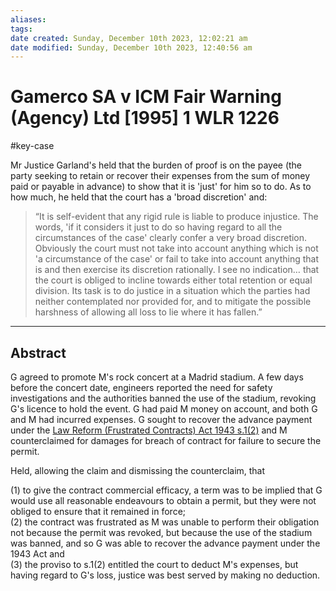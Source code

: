 ```yaml
---
aliases: 
tags: 
date created: Sunday, December 10th 2023, 12:02:21 am
date modified: Sunday, December 10th 2023, 12:40:56 am
---
```


# Gamerco SA v ICM Fair Warning (Agency) Ltd [1995] 1 WLR 1226

#key-case

Mr Justice Garland's held that the burden of proof is on the payee (the party seeking to retain or recover their expenses from the sum of money paid or payable in advance) to show that it is 'just' for him so to do. As to how much, he held that the court has a 'broad discretion' and:

> “It is self-evident that any rigid rule is liable to produce injustice. The words, 'if it considers it just to do so having regard to all the circumstances of the case' clearly confer a very broad discretion. Obviously the court must not take into account anything which is not 'a circumstance of the case' or fail to take into account anything that is and then exercise its discretion rationally. I see no indication… that the court is obliged to incline towards either total retention or equal division. Its task is to do justice in a situation which the parties had neither contemplated nor provided for, and to mitigate the possible harshness of allowing all loss to lie where it has fallen.”
---

## Abstract

G agreed to promote M's rock concert at a Madrid stadium. A few days before the concert date, engineers reported the need for safety investigations and the authorities banned the use of the stadium, revoking G's licence to hold the event. G had paid M money on account, and both G and M had incurred expenses. G sought to recover the advance payment under the [Law Reform (Frustrated Contracts) Act 1943 s.1(2)](https://uk.westlaw.com/Document/I483322E1E44811DA8D70A0E70A78ED65/View/FullText.html?originationContext=document&transitionType=DocumentItem&ppcid=f5afd174ce1a49f0b12c2ce2036095ea&contextData=(sc.Default)) and M counterclaimed for damages for breach of contract for failure to secure the permit.

Held, allowing the claim and dismissing the counterclaim, that

(1) to give the contract commercial efficacy, a term was to be implied that G would use all reasonable endeavours to obtain a permit, but they were not obliged to ensure that it remained in force;  
(2) the contract was frustrated as M was unable to perform their obligation not because the permit was revoked, but because the use of the stadium was banned, and so G was able to recover the advance payment under the 1943 Act and  
(3) the proviso to s.1(2) entitled the court to deduct M's expenses, but having regard to G's loss, justice was best served by making no deduction.
